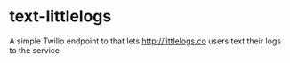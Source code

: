 # text-littlelogs
A simple Twilio endpoint to that lets http://littlelogs.co users text their logs to the service
